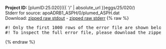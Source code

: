 **Project ID:** [plumID:25.020]({{ '/' | absolute_url }}eggs/25/020/)  
Stderr for source:  apoADRB1_ASPH/0/plumed_ASPH.dat   
Download: [zipped raw stdout](plumed_ASPH.dat.plumed_master.stdout.txt.zip) - [zipped raw stderr](plumed_ASPH.dat.plumed_master.stderr.txt.zip) 
{% raw %}
<pre>
#! Only the first 1000 rows of the error file are shown below
#! To inspect the full error file, please download the zipped raw stderr file above
</pre>
{% endraw %}
